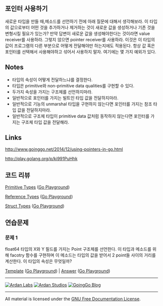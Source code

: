 ## 포인터 사용하기

새로운 타입을 만들 때,메소드를 선언하기 전에 아래 질문에 대해서 생각해보라. 이 타입의 값으로부터 어떤 것을 추가하거나 제거하는 것이 새로운 값을 생성하거나 기존 것을 변형시킬 필요가 있는가? 만약 답변이 새로운 값을 생성해야한다는 것이라면 value receiver를 사용하라. 그렇지 않으면 pointer receiver를 사용하라. 이것은 이 타입의 값이 프로그램의 다른 부분으로 어떻게 전달해야만 하는지에도 적용된다. 항상 값 혹은 포인터를 선택해서 사용해야하고 섞어서 사용하지 말자. 여기에는 몇 가지 예외가 있다.

## Notes

* 타입의 속성이 어떻게 전달하느냐를 결정한다.
* 타입은 primitive와 non-primitive data qualities를 구현할 수 있다.
* 두가지 속성을 가지는 구조체를 선언하지마라.
* 일반적으로 포인터를 가지는 빌트인 타입 값을 전달하지마라.
* 일반적으로 기능의 unmarshal 타입을 구현하지 않는다면 포인터를 가지는 참조 타입 값을 전달하지마라.
* 일반적으로 구조체 타입이 primitive data 값처럼 동작하지 않는다면 포인터를 가지는 구조체 타입 값을 전달해라.

## Links

http://www.goinggo.net/2014/12/using-pointers-in-go.html

http://play.golang.org/p/ki991PuHhk

## 코드 리뷰

[Primitive Types](example1/example1.go) ([Go Playground](https://play.golang.org/p/H5HRoElN6q))

[Reference Types](example3/example3.go) ([Go Playground](https://play.golang.org/p/E-Bb5cRuyz))

[Struct Types](example2/example2.go) ([Go Playground](https://play.golang.org/p/xD6PCx--GG))

## 연습문제

### 문제 1

float64 타입의 X와 Y 필드를 가지는 Point 구조체를 선언한다. 이 타입과 메소드를 위해 facotry 함수를 구현하며 이 메소드는 타입의 값을 받어서 2 point들 사이의 거리를 계산한다. 이 타입의 속성은 무엇일까?

[Template](exercises/template1/template1.go) ([Go Playground](https://play.golang.org/p/9_MSdcdlNQ)) | 
[Answer](exercises/exercise1/exercise1.go) ([Go Playground](https://play.golang.org/p/5KL4HipSJ-))

___
[![Ardan Labs](../00-slides/images/ggt_logo.png)](http://www.ardanlabs.com)
[![Ardan Studios](../00-slides/images/ardan_logo.png)](http://www.ardanstudios.com)
[![GoingGo Blog](../00-slides/images/ggb_logo.png)](http://www.goinggo.net)
___
All material is licensed under the [GNU Free Documentation License](https://github.com/ArdanStudios/gotraining/blob/master/LICENSE).
